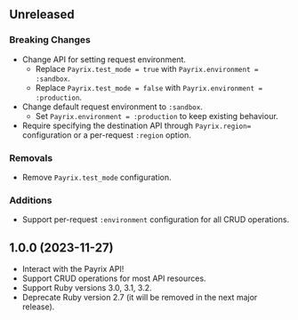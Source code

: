 ## Unreleased

### Breaking Changes

- Change API for setting request environment.
  - Replace `Payrix.test_mode = true` with `Payrix.environment = :sandbox`.
  - Replace `Payrix.test_mode = false` with `Payrix.environment = :production`.
- Change default request environment to `:sandbox`.
  - Set `Payrix.environment = :production` to keep existing behaviour.
- Require specifying the destination API through `Payrix.region=` configuration or a per-request `:region` option.

### Removals

- Remove `Payrix.test_mode` configuration.

### Additions

- Support per-request `:environment` configuration for all CRUD operations.

## 1.0.0 (2023-11-27)

- Interact with the Payrix API!
- Support CRUD operations for most API resources.
- Support Ruby versions 3.0, 3.1, 3.2.
- Deprecate Ruby version 2.7 (it will be removed in the next major release).
